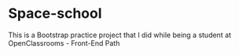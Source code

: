 # Space-school
This is a Bootstrap practice project that I did while being a student at OpenClassrooms - Front-End Path
